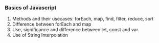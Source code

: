 ### Basics of Javascript

1. Methods and their usecases: forEach, map, find, filter, reduce, sort
2. Difference between forEach and map
3. Use, significance and difference between let, const and var
4. Use of String Interpolation

